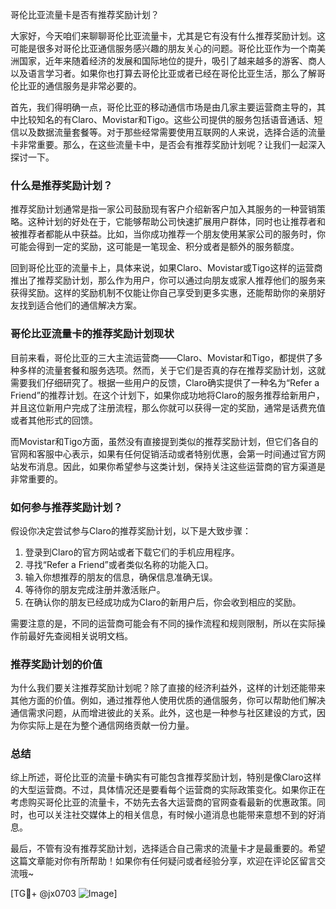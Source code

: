 哥伦比亚流量卡是否有推荐奖励计划？

大家好，今天咱们来聊聊哥伦比亚流量卡，尤其是它有没有什么推荐奖励计划。这可能是很多对哥伦比亚通信服务感兴趣的朋友关心的问题。哥伦比亚作为一个南美洲国家，近年来随着经济的发展和国际地位的提升，吸引了越来越多的游客、商人以及语言学习者。如果你也打算去哥伦比亚或者已经在哥伦比亚生活，那么了解哥伦比亚的通信服务是非常必要的。

首先，我们得明确一点，哥伦比亚的移动通信市场是由几家主要运营商主导的，其中比较知名的有Claro、Movistar和Tigo。这些公司提供的服务包括语音通话、短信以及数据流量套餐等。对于那些经常需要使用互联网的人来说，选择合适的流量卡非常重要。那么，在这些流量卡中，是否会有推荐奖励计划呢？让我们一起深入探讨一下。

### 什么是推荐奖励计划？

推荐奖励计划通常是指一家公司鼓励现有客户介绍新客户加入其服务的一种营销策略。这种计划的好处在于，它能够帮助公司快速扩展用户群体，同时也让推荐者和被推荐者都能从中获益。比如，当你成功推荐一个朋友使用某家公司的服务时，你可能会得到一定的奖励，这可能是一笔现金、积分或者是额外的服务额度。

回到哥伦比亚的流量卡上，具体来说，如果Claro、Movistar或Tigo这样的运营商推出了推荐奖励计划，那么作为用户，你可以通过向朋友或家人推荐他们的服务来获得奖励。这样的奖励机制不仅能让你自己享受到更多实惠，还能帮助你的亲朋好友找到适合他们的通信解决方案。

### 哥伦比亚流量卡的推荐奖励计划现状

目前来看，哥伦比亚的三大主流运营商——Claro、Movistar和Tigo，都提供了多种多样的流量套餐和服务选项。然而，关于它们是否真的存在推荐奖励计划，这就需要我们仔细研究了。根据一些用户的反馈，Claro确实提供了一种名为“Refer a Friend”的推荐计划。在这个计划下，如果你成功地将Claro的服务推荐给新用户，并且这位新用户完成了注册流程，那么你就可以获得一定的奖励，通常是话费充值或者其他形式的回馈。

而Movistar和Tigo方面，虽然没有直接提到类似的推荐奖励计划，但它们各自的官网和客服中心表示，如果有任何促销活动或者特别优惠，会第一时间通过官方网站发布消息。因此，如果你希望参与这类计划，保持关注这些运营商的官方渠道是非常重要的。

### 如何参与推荐奖励计划？

假设你决定尝试参与Claro的推荐奖励计划，以下是大致步骤：

1. 登录到Claro的官方网站或者下载它们的手机应用程序。
2. 寻找“Refer a Friend”或者类似名称的功能入口。
3. 输入你想推荐的朋友的信息，确保信息准确无误。
4. 等待你的朋友完成注册并激活账户。
5. 在确认你的朋友已经成功成为Claro的新用户后，你会收到相应的奖励。

需要注意的是，不同的运营商可能会有不同的操作流程和规则限制，所以在实际操作前最好先查阅相关说明文档。

### 推荐奖励计划的价值

为什么我们要关注推荐奖励计划呢？除了直接的经济利益外，这样的计划还能带来其他方面的价值。例如，通过推荐他人使用优质的通信服务，你可以帮助他们解决通信需求问题，从而增进彼此的关系。此外，这也是一种参与社区建设的方式，因为你实际上是在为整个通信网络贡献一份力量。

### 总结

综上所述，哥伦比亚的流量卡确实有可能包含推荐奖励计划，特别是像Claro这样的大型运营商。不过，具体情况还是要看每个运营商的实际政策变化。如果你正在考虑购买哥伦比亚的流量卡，不妨先去各大运营商的官网查看最新的优惠政策。同时，也可以关注社交媒体上的相关信息，有时候小道消息也能带来意想不到的好消息。

最后，不管有没有推荐奖励计划，选择适合自己需求的流量卡才是最重要的。希望这篇文章能对你有所帮助！如果你有任何疑问或者经验分享，欢迎在评论区留言交流哦~

[TG💪+ @jx0703 ![Image](https://github.com/user-attachments/assets/dbca1d08-cadb-493c-b0ec-ad6f7a83f270)]